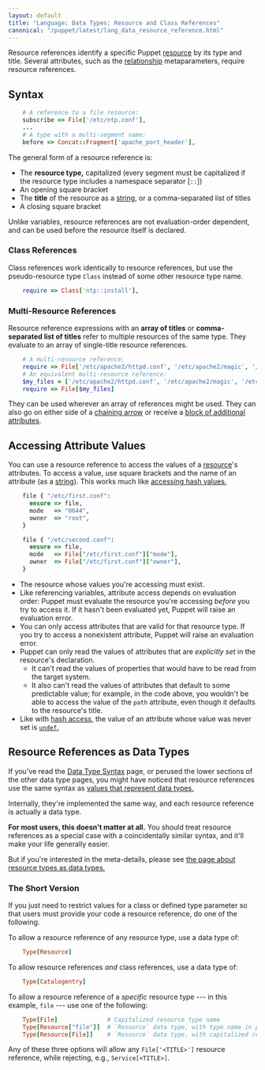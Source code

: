 ```yaml
---
layout: default
title: "Language: Data Types: Resource and Class References"
canonical: "/puppet/latest/lang_data_resource_reference.html"
---
```


[relationship]: ./lang_relationships.html
[chaining]: ./lang_relationships.html#chaining-arrows
[attribute_override]: ./lang_resources_advanced.html#adding-or-modifying-attributes
[string]: ./lang_data_string.html
[undef]: ./lang_data_undef.html
[data type]: ./lang_data_type.html
[resource_types]: ./lang_data_resource_type.html
[hash access]: ./lang_data_hash.html#accessing-values
[resource]: ./lang_resources.html

Resource references identify a specific Puppet [resource][] by its type and title. Several attributes, such as the [relationship][] metaparameters, require resource references.


## Syntax

~~~ ruby
    # A reference to a file resource:
    subscribe => File['/etc/ntp.conf'],
    ...
    # A type with a multi-segment name:
    before => Concat::Fragment['apache_port_header'],
~~~

The general form of a resource reference is:

* The **resource type,** capitalized (every segment must be capitalized if the resource type includes a namespace separator \[`::`\])
* An opening square bracket
* The **title** of the resource as a [string][], or a comma-separated list of titles
* A closing square bracket

Unlike variables, resource references are not evaluation-order dependent, and can be used before the resource itself is declared.

### Class References

Class references work identically to resource references, but use the pseudo-resource type `Class` instead of some other resource type name.

~~~ ruby
    require => Class['ntp::install'],
~~~


### Multi-Resource References

Resource reference expressions with an **array of titles** or **comma-separated list of titles** refer to multiple resources of the same type. They evaluate to an array of single-title resource references.

~~~ ruby
    # A multi-resource reference:
    require => File['/etc/apache2/httpd.conf', '/etc/apache2/magic', '/etc/apache2/mime.types'],
    # An equivalent multi-resource reference:
    $my_files = ['/etc/apache2/httpd.conf', '/etc/apache2/magic', '/etc/apache2/mime.types']
    require => File[$my_files]
~~~

They can be used wherever an array of references might be used. They can also go on either side of a [chaining arrow][chaining] or receive a [block of additional attributes][attribute_override].


## Accessing Attribute Values

You can use a resource reference to access the values of a [resource][]'s attributes. To access a value, use square brackets and the name of an attribute (as a [string][]). This works much like [accessing hash values.][hash access]

~~~ ruby
    file { "/etc/first.conf":
      ensure => file,
      mode   => "0644",
      owner  => "root",
    }

    file { "/etc/second.conf":
      ensure => file,
      mode   => File["/etc/first.conf"]["mode"],
      owner  => File["/etc/first.conf"]["owner"],
    }
~~~

* The resource whose values you're accessing must exist.
* Like referencing variables, attribute access depends on evaluation order: Puppet must evaluate the resource you're accessing _before_ you try to access it. If it hasn't been evaluated yet, Puppet will raise an evaluation error.
* You can only access attributes that are valid for that resource type. If you try to access a nonexistent attribute, Puppet will raise an evaluation error.
* Puppet can only read the values of attributes that are _explicitly set_ in the resource's declaration.
    * It can't read the values of properties that would have to be read from the target system.
    * It also can't read the values of attributes that default to some predictable value; for example, in the code above, you wouldn't be able to access the value of the `path` attribute, even though it defaults to the resource's title.
* Like with [hash access][], the value of an attribute whose value was never set is [`undef`.][undef]

## Resource References as Data Types

If you've read the [Data Type Syntax][data type] page, or perused the lower sections of the other data type pages, you might have noticed that resource references use the same syntax as [values that represent data types.][data type]

Internally, they're implemented the same way, and each resource reference is actually a data type.

**For most users, this doesn't matter at all.** You should treat resource references as a special case with a coincidentally similar syntax, and it'll make your life generally easier.

But if you're interested in the meta-details, please see [the page about resource types as data types.][resource_types]

### The Short Version

If you just need to restrict values for a class or defined type parameter so that users must provide your code a resource reference, do one of the following.

To allow a resource reference of any resource type, use a data type of:

~~~ ruby
    Type[Resource]
~~~

To allow resource references _and_ class references, use a data type of:

~~~ ruby
    Type[Catalogentry]
~~~

To allow a resource reference of a _specific_ resource type --- in this example, `file` --- use one of the following:

~~~ ruby
    Type[File]              # Capitalized resource type name
    Type[Resource["file"]]  # `Resource` data type, with type name in parameter as a string
    Type[Resource[File]]    # `Resource` data type, with capitalized resource type name
~~~

Any of these three options will allow any `File['<TITLE>']` resource reference, while rejecting, e.g., `Service[<TITLE>]`.

